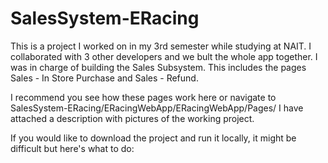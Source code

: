 # SalesSystem-ERacing

This is a project I worked on in my 3rd semester while studying at NAIT. I collaborated with 3 other developers and we bult the whole app together. 
I was in charge of building the Sales Subsystem. This includes the pages Sales - In Store Purchase and Sales - Refund.

I recommend you see how these pages work here or navigate to SalesSystem-ERacing/ERacingWebApp/ERacingWebApp/Pages/
I have attached a description with pictures of the working project.

If you would like to download the project and run it locally, it might be difficult but here's what to do:
